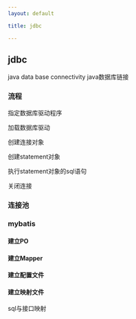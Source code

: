 ```yaml
---
layout: default

title: jdbc

---
```


## jdbc

java data base connectivity java数据库链接

### 流程

指定数据库驱动程序

加载数据库驱动

创建连接对象

创建statement对象

执行statement对象的sql语句

关闭连接

### 连接池
### mybatis
#### 建立PO
#### 建立Mapper

#### 建立配置文件

#### 建立映射文件
sql与接口映射
